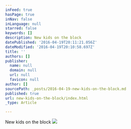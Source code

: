 ```yaml
---
inFeed: true
hasPage: true
inNav: false
inLanguage: null
starred: false
keywords: []
description: New kids on the block
datePublished: '2016-04-19T20:11:21.056Z'
dateModified: '2016-04-19T20:10:58.697Z'
title: ''
authors: []
publisher:
  name: null
  domain: null
  url: null
  favicon: null
author: []
sourcePath: _posts/2016-04-19-new-kids-on-the-block.md
published: true
url: new-kids-on-the-block/index.html
_type: Article

---
```

New kids on the block
![](https://the-grid-user-content.s3-us-west-2.amazonaws.com/0d1a11e0-015e-449e-83f1-1df6e2abf2c3.jpg)